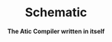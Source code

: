 <h1 align="center">
    Schematic
</h1>
<div align="center">
  <strong>
        The Atic Compiler written in itself
  </strong>
</div>

